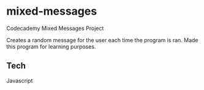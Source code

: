 # mixed-messages
Codecademy Mixed Messages Project

Creates a random message for the user each time the program is ran. Made this program for learning purposes. 

## **Tech**
Javascript

